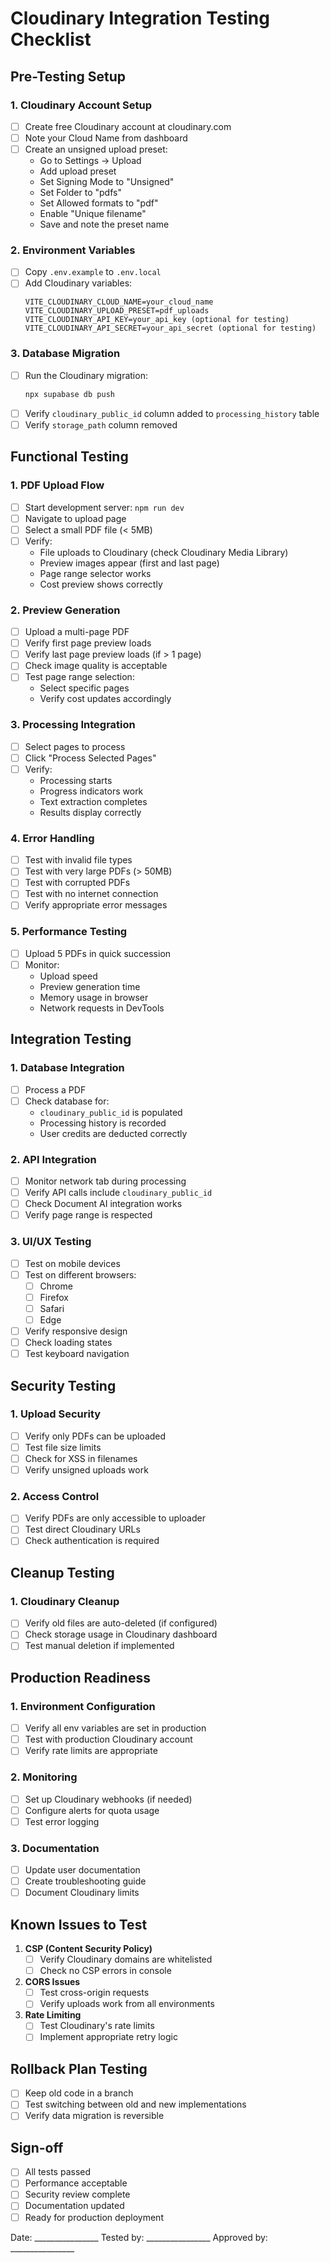 # Cloudinary Integration Testing Checklist

## Pre-Testing Setup

### 1. Cloudinary Account Setup
- [ ] Create free Cloudinary account at cloudinary.com
- [ ] Note your Cloud Name from dashboard
- [ ] Create an unsigned upload preset:
  - Go to Settings → Upload
  - Add upload preset
  - Set Signing Mode to "Unsigned"
  - Set Folder to "pdfs"
  - Set Allowed formats to "pdf"
  - Enable "Unique filename"
  - Save and note the preset name

### 2. Environment Variables
- [ ] Copy `.env.example` to `.env.local`
- [ ] Add Cloudinary variables:
  ```
  VITE_CLOUDINARY_CLOUD_NAME=your_cloud_name
  VITE_CLOUDINARY_UPLOAD_PRESET=pdf_uploads
  VITE_CLOUDINARY_API_KEY=your_api_key (optional for testing)
  VITE_CLOUDINARY_API_SECRET=your_api_secret (optional for testing)
  ```

### 3. Database Migration
- [ ] Run the Cloudinary migration:
  ```bash
  npx supabase db push
  ```
- [ ] Verify `cloudinary_public_id` column added to `processing_history` table
- [ ] Verify `storage_path` column removed

## Functional Testing

### 1. PDF Upload Flow
- [ ] Start development server: `npm run dev`
- [ ] Navigate to upload page
- [ ] Select a small PDF file (< 5MB)
- [ ] Verify:
  - File uploads to Cloudinary (check Cloudinary Media Library)
  - Preview images appear (first and last page)
  - Page range selector works
  - Cost preview shows correctly

### 2. Preview Generation
- [ ] Upload a multi-page PDF
- [ ] Verify first page preview loads
- [ ] Verify last page preview loads (if > 1 page)
- [ ] Check image quality is acceptable
- [ ] Test page range selection:
  - Select specific pages
  - Verify cost updates accordingly

### 3. Processing Integration
- [ ] Select pages to process
- [ ] Click "Process Selected Pages"
- [ ] Verify:
  - Processing starts
  - Progress indicators work
  - Text extraction completes
  - Results display correctly

### 4. Error Handling
- [ ] Test with invalid file types
- [ ] Test with very large PDFs (> 50MB)
- [ ] Test with corrupted PDFs
- [ ] Test with no internet connection
- [ ] Verify appropriate error messages

### 5. Performance Testing
- [ ] Upload 5 PDFs in quick succession
- [ ] Monitor:
  - Upload speed
  - Preview generation time
  - Memory usage in browser
  - Network requests in DevTools

## Integration Testing

### 1. Database Integration
- [ ] Process a PDF
- [ ] Check database for:
  - `cloudinary_public_id` is populated
  - Processing history is recorded
  - User credits are deducted correctly

### 2. API Integration
- [ ] Monitor network tab during processing
- [ ] Verify API calls include `cloudinary_public_id`
- [ ] Check Document AI integration works
- [ ] Verify page range is respected

### 3. UI/UX Testing
- [ ] Test on mobile devices
- [ ] Test on different browsers:
  - [ ] Chrome
  - [ ] Firefox
  - [ ] Safari
  - [ ] Edge
- [ ] Verify responsive design
- [ ] Check loading states
- [ ] Test keyboard navigation

## Security Testing

### 1. Upload Security
- [ ] Verify only PDFs can be uploaded
- [ ] Test file size limits
- [ ] Check for XSS in filenames
- [ ] Verify unsigned uploads work

### 2. Access Control
- [ ] Verify PDFs are only accessible to uploader
- [ ] Test direct Cloudinary URLs
- [ ] Check authentication is required

## Cleanup Testing

### 1. Cloudinary Cleanup
- [ ] Verify old files are auto-deleted (if configured)
- [ ] Check storage usage in Cloudinary dashboard
- [ ] Test manual deletion if implemented

## Production Readiness

### 1. Environment Configuration
- [ ] Verify all env variables are set in production
- [ ] Test with production Cloudinary account
- [ ] Verify rate limits are appropriate

### 2. Monitoring
- [ ] Set up Cloudinary webhooks (if needed)
- [ ] Configure alerts for quota usage
- [ ] Test error logging

### 3. Documentation
- [ ] Update user documentation
- [ ] Create troubleshooting guide
- [ ] Document Cloudinary limits

## Known Issues to Test

1. **CSP (Content Security Policy)**
   - [ ] Verify Cloudinary domains are whitelisted
   - [ ] Check no CSP errors in console

2. **CORS Issues**
   - [ ] Test cross-origin requests
   - [ ] Verify uploads work from all environments

3. **Rate Limiting**
   - [ ] Test Cloudinary's rate limits
   - [ ] Implement appropriate retry logic

## Rollback Plan Testing

- [ ] Keep old code in a branch
- [ ] Test switching between old and new implementations
- [ ] Verify data migration is reversible

## Sign-off

- [ ] All tests passed
- [ ] Performance acceptable
- [ ] Security review complete
- [ ] Documentation updated
- [ ] Ready for production deployment

Date: ________________
Tested by: ________________
Approved by: ________________